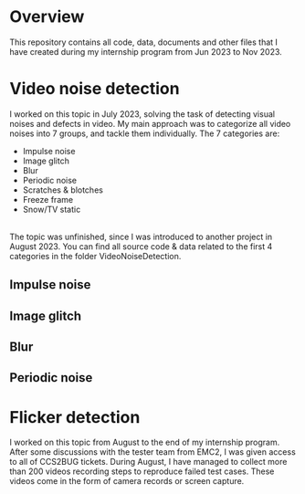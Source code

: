 # Overview
This repository contains all code, data, documents and other files that I have created during my internship program from Jun 2023 to Nov 2023.

# Video noise detection
I worked on this topic in July 2023, solving the task of detecting visual noises and defects in video. My main approach was to categorize all video noises into 7 groups, and tackle them individually. The 7 categories are:
- Impulse noise
- Image glitch
- Blur
- Periodic noise
- Scratches & blotches
- Freeze frame
- Snow/TV static
<br>
The topic was unfinished, since I was introduced to another project in August 2023. You can find all source code & data related to the first 4 categories in the folder VideoNoiseDetection.

## Impulse noise

## Image glitch

## Blur

## Periodic noise

# Flicker detection
I worked on this topic from August to the end of my internship program. After some discussions with the tester team from EMC2, I was given access to all of CCS2BUG tickets. During August, I have managed to collect more than 200 videos recording steps to reproduce failed test cases. These videos come in the form of camera records or screen capture.


